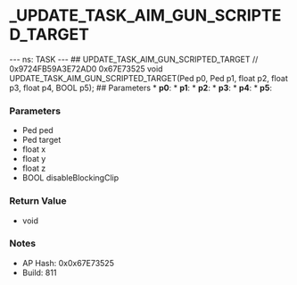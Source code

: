 # _UPDATE_TASK_AIM_GUN_SCRIPTED_TARGET

--- ns: TASK --- ## UPDATE_TASK_AIM_GUN_SCRIPTED_TARGET  // 0x9724FB59A3E72AD0 0x67E73525 void UPDATE_TASK_AIM_GUN_SCRIPTED_TARGET(Ped p0, Ped p1, float p2, float p3, float p4, BOOL p5);   ## Parameters * **p0**: * **p1**: * **p2**: * **p3**: * **p4**: * **p5**:

### Parameters
* Ped ped
* Ped target
* float x
* float y
* float z
* BOOL disableBlockingClip

### Return Value
* void

### Notes
* AP Hash: 0x0x67E73525
* Build: 811

